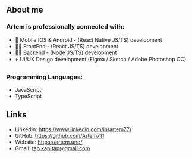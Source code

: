 ## About me

### Artem is professionally connected with:
- 📱 Mobile IOS & Android - (React Native JS/TS) development
-  👨‍💻 FrontEnd - (React JS/TS) development
- 👨‍🔬 Backend - (Node JS/TS) development
- ⚡ UI/UX Design development (Figma / Sketch / Adobe Photoshop CC)

### Programming Languages: 
 - JavaScript
 - TypeScript

## Links
- LinkedIn: https://www.linkedin.com/in/artem77/
- GitHub: https://github.com/Artem711
- Website: https://artem.uno/
- Gmail: tap.kap.tap@gmail.com
